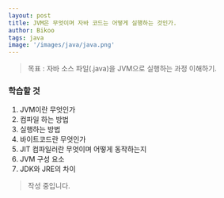 ```yaml
---
layout: post
title: JVM은 무엇이며 자바 코드는 어떻게 실행하는 것인가.
author: Bikoo
tags: java
image: '/images/java/java.png'
---
```

> 목표 : 자바 소스 파일(.java)을 JVM으로 실행하는 과정 이해하기.

### 학습할 것

1. JVM이란 무엇인가
2. 컴파일 하는 방법
3. 실행하는 방법
4. 바이트코드란 무엇인가
5. JIT 컴파일러란 무엇이며 어떻게 동작하는지
6. JVM 구성 요소
7. JDK와 JRE의 차이



>작성 중입니다.